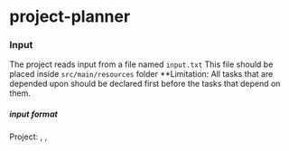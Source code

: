 ﻿# project-planner

### Input
The project reads input from a file named `input.txt`
This file should be placed inside `src/main/resources` folder
**Limitation: All tasks that are depended upon should be declared first before the tasks that depend on them.
##### input format
Project: <Project Name>
<TaskName>, <Duration in number of days>, <Task Dependencies separated by comma>
